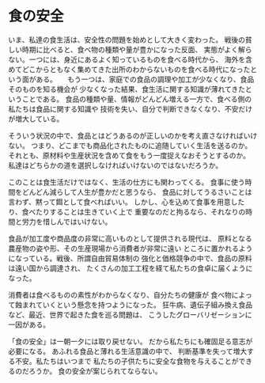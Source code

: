 # 食の安全

いま、私達の食生活は、安全性の問題を始めとして大きく変わった。
戦後の貧しい時期に比べると、食べ物の種類や量が豊かになった反面、
実態がよく解らない。一つには、身近にあるよく知っているものを食べる時代から、
海外を含めてどこからともなく集めてきた出所のわからないものを食べる時代になったという面がある。
　
もう一つは、家庭での食品の調理や加工が少なくなり、食品そのものを知る機会が
少なくなった結果、食生活に関する知識が薄れてきたということである。
食品の種類や量、情報がどんどん増える一方で、食べる側の私たちは食品に関する知識や
技術を失い、自分で判断できなくなり、不安だけが増大している。

そういう状況の中で、食品とはどうあるのが正しいのかを考え直さなければいけない。
つまり、どこまでも商品化されたものに追随していく生活を送るのか。
それとも、原材料や生産状況を含めて食をもう一度捉えなおそうとするのか。
私達はどちらかの道を選択しなければいけないのではないだろうか。

このことは食生活だけではなく、生活の仕方にも関わってくる。
食事に使う時間をどんどん減らして人生が豊かだと思うなら、
食品に対してうるさいことは言わず、黙って餌として食べればいい。
しかし、心を込めて食事を用意したり、食べたりすることは生きていく上で
重要なのだと拘るなら、それなりの時間と労力を惜しんではいけない。

食品が加工度や商品度の非常に高いものとして提供される現代は、
原料となる農産物の姿や形、その生産現場から消費者が非常に遠い
ところに置かれるようになっている。戦後、所謂自由貿易体制の
強化と価格競争の中で、食品の原料は遠い国から調達され、
たくさんの加工工程を経て私たちの食卓に届くようになった。

消費者は食べるものの素性がわからなくなり、自分たちの健康が
食べ物によって蝕まれていくという懸念を持つようになった。
狂牛病、遺伝子組み換え食品など、最近、世界で起きた食を巡る問題は、
こうしたグローバリゼーションに一因がある。

「食の安全」は一朝一夕には取り戻せない。
だから私たちにも確固足る意志が必要になる。
あふれる食品と薄れる生活意識の中で、
判断基準を失って増大する不安。私たちはいつまで
私たちの子供たちに安全な食物を与えることができるのだろうか。
食の安全が案じられてならない。

